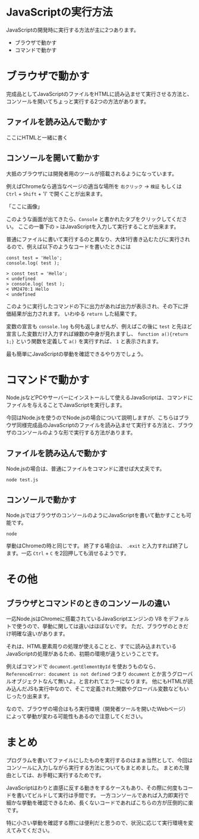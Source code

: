 # JavaScriptの実行方法

JavaScriptの開発時に実行する方法が主に2つあります。

* ブラウザで動かす
* コマンドで動かす

# ブラウザで動かす

完成品としてJavaScriptのファイルをHTMLに読み込ませて実行させる方法と、コンソールを開いてちょっと実行する2つの方法があります。

## ファイルを読み込んで動かす

ここにHTMLと一緒に書く

## コンソールを開いて動かす

大抵のブラウザには開発者用のツールが搭載されるようになっています。

例えばChromeなら適当なページの適当な場所を `右クリック` → `検証` もしくは `Ctrl` + `Shift` + 'I' で開くことが出来ます。

「ここに画像」

このような画面が出てきたら、`Console` と書かれたタブをクリックしてください。
ここの一番下の `>` はJavaScriptを入力して実行することが出来ます。

普通にファイルに書いて実行するのと異なり、大体1行書き込むたびに実行されるので、例えば以下のようなコードを書いたときには

```
const test = 'Hello';
console.log( test );
```

```
> const test = 'Hello';
< undefined
> console.log( test );
< VM2470:1 Hello
< undefined
```

このように実行したコマンドの下に出力があれば出力が表示され、その下に評価結果が出力されます。
いわゆる `return` した結果です。

変数の宣言も `console.log` も何も返しませんが、例えばこの後に `test` と先ほど宣言した変数だけ入力すれば線数の中身が見れますし、 `function a(){return 1;}` という関数を定義して `a()` を実行すれば、 `1` と表示されます。

最も簡単にJavaScriptの挙動を確認できるやり方でしょう。

# コマンドで動かす

Node.jsなどPCやサーバーにインストールして使えるJavaScriptは、コマンドにファイルを与えることでJavaScriptを実行します。

今回はNode.jsを使うのでNode.jsの場合について説明しますが、こちらはブラウザ同様完成品のJavaScriptのファイルを読み込ませて実行する方法と、ブラウザのコンソールのような形で実行する方法があります。

## ファイルを読み込んで動かす

Node.jsの場合は、普通にファイルをコマンドに渡せば大丈夫です。

```
node test.js
```

## コンソールで動かす

Node.jsではブラウザのコンソールのようにJavaScriptを書いて動かすことも可能です。

```
node
```

挙動はChromeの時と同じです。
終了する場合は、 `.exit` と入力すれば終了します。一応 `Ctrl` + `C` を2回押しても消せるようです。

# その他

## ブラウザとコマンドのときのコンソールの違い

一応Node.jsはChromeに搭載されているJavaScriptエンジンの V8 をデフォルトで使うので、挙動に関しては違いはほぼないです。
ただ、ブラウザのときだけ明確な違いがあります。

それは、HTML要素周りの処理が使えることと、すでに読み込まれているJavaScriptの処理があるため、初期の環境が違うということです。

例えばコマンドで `document.getElementById` を使おうものなら、`ReferenceError: document is not defined` つまり `document` とか言うグローバルオブジェクトなんて無いよ。と言われてエラーになります。
他にもHTMLが読み込んだJSも実行中なので、そこで定義された関数やグローバル変数などもいじったり出来ます。

なので、ブラウザの場合はもろ実行環境（開発者ツールを開いたWebページ）によって挙動が変わる可能性もあるので注意してください。

# まとめ

プログラムを書いてファイルにしたものを実行するのはまぁ当然として、今回はコンソールに入力しながら実行する方法についてもまとめました。
まとめた理由としては、お手軽に実行するためです。

JavaScriptはわりと直感に反する動きをするケースもあり、その際に何度もコードを書いてビルドして実行は手間です。
一方コンソールであれば入力即実行で細かな挙動を確認できるため、長くないコードであればこちらの方が圧倒的に楽です。

特に小さい挙動を確認する際には便利だと思うので、状況に応じて実行環境を変えてみてください。

